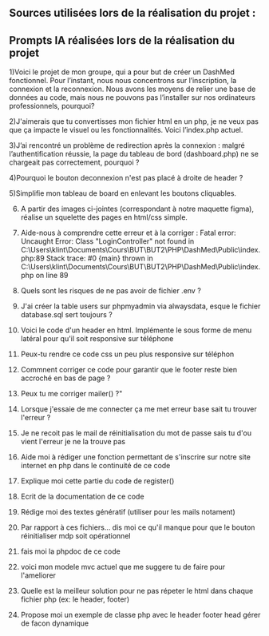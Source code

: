 ## Sources utilisées lors de la réalisation du projet :

## Prompts IA réalisées lors de la réalisation du projet 

1)Voici le projet de mon groupe, qui a pour but de créer un DashMed fonctionnel. Pour l’instant, nous nous concentrons sur l’inscription, la connexion et la reconnexion. Nous avons les moyens de relier une base de données au code, mais nous ne pouvons pas l’installer sur nos ordinateurs professionnels, pourquoi?

2)J'aimerais que tu convertisses mon fichier html en un php, je ne veux pas que ça impacte le visuel ou les fonctionnalités. Voici l’index.php actuel.

3)J’ai rencontré un problème de redirection après la connexion : malgré l’authentification réussie, la page du tableau de bord (dashboard.php) ne se chargeait pas correctement, pourquoi ?

4)Pourquoi le bouton deconnexion n'est pas placé à droite de header ?

5)Simplifie mon tableau de board en enlevant les boutons cliquables.

6) A partir des images ci-jointes (correspondant à notre maquette figma), réalise un squelette des pages en html/css simple. 

7) Aide-nous à comprendre cette erreur et à la corriger : Fatal error: Uncaught Error: Class "LoginController" not found in C:\Users\klint\Documents\Cours\BUT\BUT2\PHP\DashMed\Public\index.php:89 Stack trace: #0 {main} thrown in C:\Users\klint\Documents\Cours\BUT\BUT2\PHP\DashMed\Public\index.php on line 89

8) Quels sont les risques de ne pas avoir de fichier .env ?
    
9) J'ai créer la table users sur phpmyadmin via alwaysdata, esque le fichier database.sql sert toujours ?

10) Voici le code d'un header en html. Implémente le sous forme de menu latéral pour qu'il soit responsive sur téléphone

11) Peux-tu rendre ce code css un peu plus responsive sur téléphon

12) Commnent corriger ce code pour garantir que le footer reste bien accroché en bas de page ? 

13) Peux tu me corriger mailer() ?"
   
14) Lorsque j'essaie de me connecter ça me met erreur base sait tu trouver l'erreur ?

15) Je ne recoit pas le mail de réinitialisation du mot de passe sais tu d'ou vient l'erreur je ne la trouve pas

16) Aide moi à rédiger une fonction permettant de s'inscrire sur notre site internet en php dans le continuité de ce code

17) Explique moi cette partie du code de register()

18) Ecrit de la documentation de ce code

19) Rédige moi des textes génératif (utiliser pour les mails notament)

20) Par rapport à ces fichiers... dis moi ce qu'il manque pour que le bouton réinitialiser mdp soit opérationnel

21) fais moi la phpdoc de ce code

22) voici mon modele mvc actuel que me suggere tu de faire pour l'ameliorer

23) Quelle est la meilleur solution pour ne pas répeter le html dans chaque fichier php (ex: le header, footer)

24) Propose moi un exemple de classe php avec le header footer head gérer de facon dynamique
